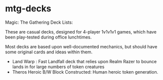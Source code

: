 mtg-decks
=========

Magic: The Gathering Deck Lists:

These are casual decks, designed for 4-player 1v1v1v1 games, which have been play-tested during office lunchtimes.

Most decks are based upon well-documented mechanics, but should have some original cards and ideas within them. 

  - Land Warp : Fast Landfall deck that relies upon Realm Razer to bounce lands in for large numbers of token creatures
  - Theros Heroic B/W Block Constructed: Human heroic token generation. 
